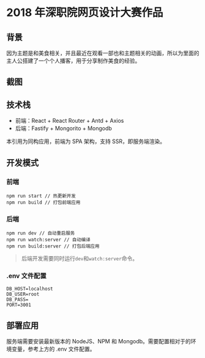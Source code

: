 # 2018 年深职院网页设计大赛作品

## 背景

因为主题是和美食相关，并且最近在观看一部也和主题相关的动画，所以为里面的主人公搭建了一个个人播客，用于分享制作美食的经验。

## 截图

## 技术栈

 - 前端：React + React Router + Antd + Axios
 - 后端：Fastify + Mongorito + Mongodb

本引用为同构应用，前端为 SPA 架构，支持 SSR，即服务端渲染。

## 开发模式

### 前端

```
npm run start // 热更新开发
npm run build // 打包前端应用
```

### 后端

```
npm run dev // 自动重启服务
npm run watch:server // 自动编译
npm run build:server // 打包后端应用
```

 > 后端开发需要同时运行`dev`和`watch:server`命令。

### .env 文件配置

```
DB_HOST=localhost
DB_USER=root
DB_PASS=
PORT=3001
```

## 部署应用

服务端需要安装最新版本的 NodeJS、NPM 和 Mongodb。需要配置相对于的环境变量，参考上方的 .env 文件配置。